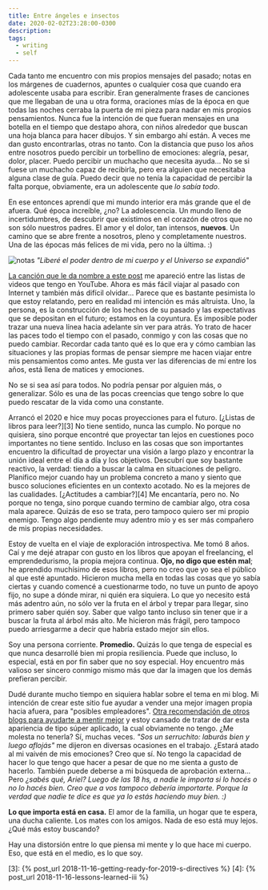 ```yaml
---
title: Entre ángeles e insectos
date: 2020-02-02T23:28:00-0300
description:
tags:
  - writing
  - self
---
```


Cada tanto me encuentro con mis propios mensajes del pasado; notas en los
márgenes de cuadernos, apuntes o cualquier cosa que cuando era adolescente
usaba para escribir. Eran generalmente frases de canciones que me llegaban de
una u otra forma, oraciones mías de la época en que todas las noches cerraba la
puerta de mi pieza para nadar en mis propios pensamientos. Nunca fue la
intención de que fueran mensajes en una botella en el tiempo que destapo ahora,
con niños alrededor que buscan una hoja blanca para hacer dibujos. Y sin
embargo ahí están. A veces me dan gusto encontrarlas, otras no tanto. Con la
distancia que puso los años entre nosotros puedo percibir un torbellino de 
emociones: alegría, pesar, dolor, placer. Puedo percibir un muchacho que
necesita ayuda... No se si fuese un muchacho capaz de recibirla, pero era
alguien que necesitaba alguna clase de guía. Puedo decir que no tenía la
capacidad de percibir la falta porque, obviamente, era un adolescente que *lo
sabía todo*.

En ese entonces aprendí que mi mundo interior era más grande que el de afuera.
Qué época increíble, ¿no? La adolescencia. Un mundo lleno de incertidumbres, de
descubrir que existimos en el corazón de otros que no son sólo nuestros padres.
El amor y el dolor, tan intensos, **nuevos**. Un camino que se abre frente a
nosotros, pleno y completamente nuestros. Una de las épocas más felices de mi
vida, pero no la última. :)

![notas](notes.jpeg)
*"Liberé el poder dentro de mi cuerpo y el Universo se expandió"*

[La canción que le da nombre a este post][1] me apareció entre las listas de
videos que tengo en YouTube. Ahora es más fácil viajar al pasado con Internet y
también más difícil olvidar... Parece que es bastante pesimista lo que estoy
relatando, pero en realidad mi intención es más altruista. Uno, la persona, es
la construcción de los hechos de su pasado y las expectativas que se depositan
en el futuro; estamos en la coyuntura. Es imposible poder trazar una nueva
línea hacia adelante sin ver para atrás. Yo trato de hacer las paces todo el
tiempo con el pasado, conmigo y con las cosas que no puedo cambiar. Recordar
cada tanto qué es lo que era y cómo cambian las situaciones y las propias
formas de pensar siempre me hacen viajar entre mis pensamientos como antes. Me
gusta ver las diferencias de mí entre los años, está llena de matices y
emociones.

No se si sea así para todos. No podría pensar por alguien más, o generalizar.
Sólo es una de las pocas creencias que tengo sobre lo que puedo rescatar de la
vida como una constante.

Arrancó el 2020 e hice muy pocas proyecciones para el futuro. [¿Listas de
libros para leer?][3] No tiene sentido, nunca las cumplo. No porque no
quisiera, sino porque encontré que proyectar tan lejos en cuestiones poco
importantes no tiene sentido. Incluso en las cosas que son importantes
encuentro la dificultad de proyectar una visión a largo plazo y encontrar la
unión ideal entre el día a día y los objetivos. Descubrí que soy bastante
reactivo, la verdad: tiendo a buscar la calma en situaciones de peligro.
Planifico mejor cuando hay un problema concreto a mano y siento que busco
soluciones eficientes en un contexto acotado. No es la mejores de las
cualidades. [¿Actitudes a cambiar?][4] Me encantaría, pero no. No porque no
tenga, sino porque cuando termino de cambiar algo, otra cosa mala aparece.
Quizás de eso se trata, pero tampoco quiero ser mi propio enemigo. Tengo algo
pendiente muy adentro mío y es ser más compañero de mis propias necesidades.

Estoy de vuelta en el viaje de exploración introspectiva. Me tomó 8 años. Caí y
me dejé atrapar con gusto en los libros que apoyan el freelancing, el
emprendedurismo, la propia mejora continua. **Ojo, no digo que estén mal**; he
aprendido muchísimo de esos libros, pero no creo que yo sea el público al que
esté apuntado. Hicieron mucha mella en todas las cosas que yo sabía ciertas y
cuando comencé a cuestionarme todo, no tuve un punto de apoyo fijo, no supe a
dónde mirar, ni quién era siquiera. Lo que yo necesito está más adentro aún, no
sólo ver la fruta en el árbol y trepar para llegar, sino primero saber quién
soy. Saber que valgo tanto incluso sin tener que ir a buscar la fruta al árbol
más alto. Me hicieron más frágil, pero tampoco puedo arriesgarme a decir que
habría estado mejor sin ellos.

Soy una persona corriente. **Promedio.** Quizás lo que tenga de especial es que
nunca desarrollé bien mi propia resiliencia. Puede que incluso, lo especial,
está en por fin saber que no soy especial. Hoy encuentro más valioso ser
sincero conmigo mismo más que dar la imagen que los demás prefieran percibir.

Dudé durante mucho tiempo en siquiera hablar sobre el tema en mi blog. Mi
intención de crear este sitio fue ayudar a vender una mejor imagen propia hacia
afuera, para "posibles empleadores". [Otra recomendación de otros blogs para
ayudarte a mentir mejor][2] y estoy cansado de tratar de dar esta apariencia de
tipo súper aplicado, la cual obviamente no tengo. ¿Me molesta no tenerla? Sí,
muchas veces. *"Sos un serruchito: laburás bien y luego aflojás"* me dijeron
en diversas ocasiones en el trabajo. ¿Estará atado al mi vaivén de mis
emociones? Creo que sí. No tengo la capacidad de hacer lo que tengo que hacer
a pesar de que no me sienta a gusto de hacerlo. También puede deberse a mi
búsqueda de aprobación externa... Pero *¿sabés qué, Ariel? Luego de las 18 hs,
a nadie le importa si lo hacés o no lo hacés bien. Creo que a vos tampoco
debería importarte. Porque la verdad que nadie te dice es que ya lo estás
haciendo muy bien. :)*

**Lo que importa está en casa.** El amor de la familia, un hogar que te espera,
una ducha caliente. Los mates con los amigos. Nada de eso está muy lejos. ¿Qué
más estoy buscando?

Hay una distorsión entre lo que piensa mi mente y lo que hace mi cuerpo. Eso,
que está en el medio, es lo que soy.

[1]: https://www.youtube.com/watch?v=CHOVUj7m_0I
[2]: https://www.google.com/search?rlz=1C5CHFA_enAR830AR830&sxsrf=ACYBGNSy2qhwnNUoHgL5KbmOcOYjUiMYMA%3A1580693116845&ei=fHY3XuOnM-7I5OUPvNiuyAI&q=why+write+a+blog&oq=why+write+a+bl&gs_l=psy-ab.3.0.0i203l3j0i22i30l7.6045.8990..11675...1.4..1.251.1467.12j2j1......0....1..gws-wiz.......0i71j35i39j0i67j0j0i131j0i3.PTqA5igCl98
[3]: {% post_url 2018-11-16-getting-ready-for-2019-s-directives %}
[4]: {% post_url 2018-11-16-lessons-learned-iii %}
